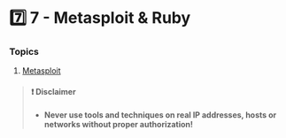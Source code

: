 # 7️⃣ 7 - ​Metasploit & Ruby

### Topics

1. [Metasploit](7.1.md)

> #### ❗ Disclaimer
>
> * **Never use tools and techniques on real IP addresses, hosts or networks without proper authorization!**
